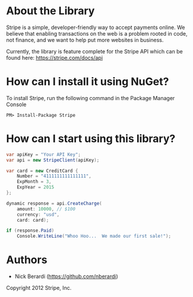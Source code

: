 # About the Library

Stripe is a simple, developer-friendly way to accept payments online. We believe that enabling transactions on the web is a problem rooted in code, not finance, and we want to help put more websites in business.

Currently, the library is feature complete for the Stripe API which can be found here: https://stripe.com/docs/api

# How can I install it using NuGet?

To install Stripe, run the following command in the Package Manager Console

```
PM> Install-Package Stripe
```

# How can I start using this library?

```csharp
var apiKey = "Your API Key";
var api = new StripeClient(apiKey);

var card = new CreditCard {
	Number = "4111111111111111",
	ExpMonth = 3,
	ExpYear = 2015
};

dynamic response = api.CreateCharge(
	amount: 10000, // $100
	currency: "usd",
	card: card);

if (response.Paid)
	Console.WriteLine("Whoo Hoo...  We made our first sale!");
```

# Authors

*	Nick Berardi (https://github.com/nberardi)

Copyright 2012 Stripe, Inc.